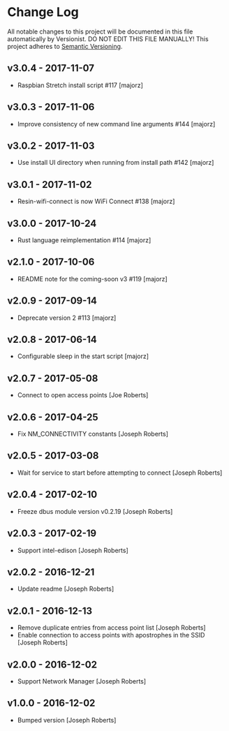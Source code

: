 # Change Log

All notable changes to this project will be documented in this file
automatically by Versionist. DO NOT EDIT THIS FILE MANUALLY!
This project adheres to [Semantic Versioning](http://semver.org/).

## v3.0.4 - 2017-11-07

* Raspbian Stretch install script #117 [majorz]

## v3.0.3 - 2017-11-06

* Improve consistency of new command line arguments #144 [majorz]

## v3.0.2 - 2017-11-03

* Use install UI directory when running from install path #142 [majorz]

## v3.0.1 - 2017-11-02

* Resin-wifi-connect is now WiFi Connect #138 [majorz]

## v3.0.0 - 2017-10-24

* Rust language reimplementation #114 [majorz]

## v2.1.0 - 2017-10-06

* README note for the coming-soon v3 #119 [majorz]

## v2.0.9 - 2017-09-14

* Deprecate version 2 #113 [majorz]

## v2.0.8 - 2017-06-14

* Configurable sleep in the start script [majorz]

## v2.0.7 - 2017-05-08

* Connect to open access points [Joe Roberts]

## v2.0.6 - 2017-04-25

* Fix NM_CONNECTIVITY constants [Joseph Roberts]

## v2.0.5 - 2017-03-08

* Wait for service to start before attempting to connect [Joseph Roberts]

## v2.0.4 - 2017-02-10

* Freeze dbus module version v0.2.19 [Joseph Roberts]

## v2.0.3 - 2017-02-19

* Support intel-edison [Joseph Roberts]

## v2.0.2 - 2016-12-21

* Update readme [Joseph Roberts]

## v2.0.1 - 2016-12-13

* Remove duplicate entries from access point list [Joseph Roberts]
* Enable connection to access points with apostrophes in the SSID [Joseph Roberts]

## v2.0.0 - 2016-12-02

* Support Network Manager [Joseph Roberts]

## v1.0.0 - 2016-12-02

* Bumped version [Joseph Roberts]
